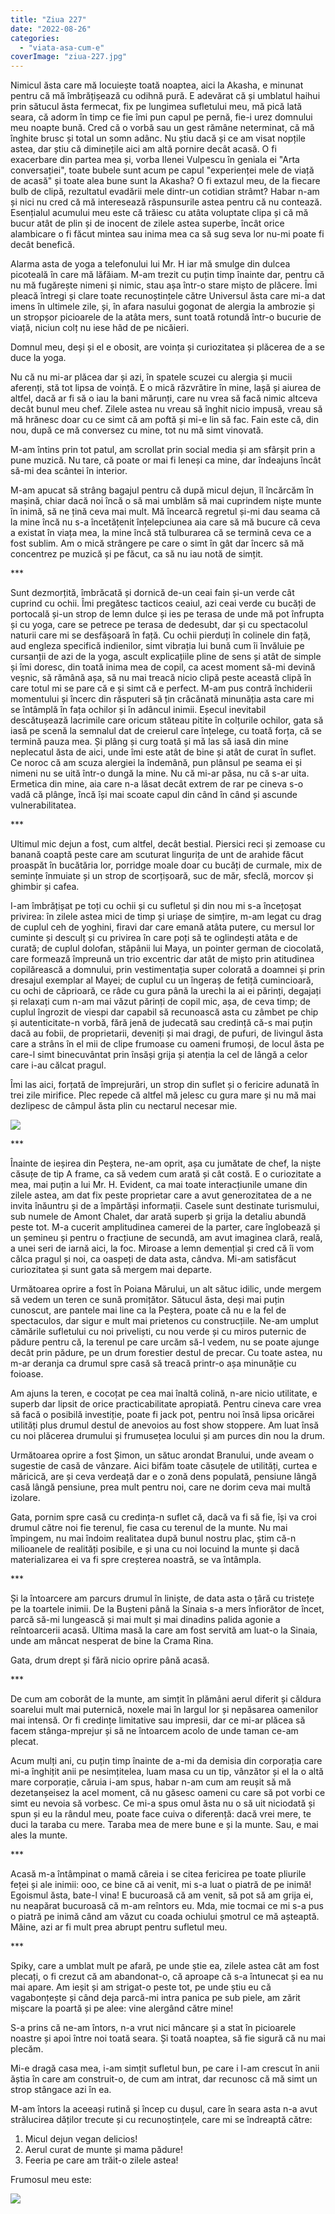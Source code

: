 ```yaml
---
title: "Ziua 227"
date: "2022-08-26"
categories: 
  - "viata-asa-cum-e"
coverImage: "ziua-227.jpg"
---
```


Nimicul ăsta care mă locuiește toată noaptea, aici la Akasha, e minunat pentru că mă îmbrățișează cu odihnă pură. E adevărat că și umblatul haihui prin sătucul ăsta fermecat, fix pe lungimea sufletului meu, mă pică lată seara, că adorm în timp ce fie îmi pun capul pe pernă, fie-i urez domnului meu noapte bună. Cred că o vorbă sau un gest rămâne neterminat, că mă înghite brusc și total un somn adânc. Nu știu dacă și ce am visat nopțile astea, dar știu că diminețile aici am altă pornire decât acasă. O fi exacerbare din partea mea și, vorba Ilenei Vulpescu în geniala ei "Arta conversației", toate bubele sunt acum pe capul "experienței mele de viață de acasă" și toate alea bune sunt la Akasha? O fi extazul meu, de la fiecare bulb de clipă, rezultatul evadării mele dintr-un cotidian strâmt? Habar n-am și nici nu cred că mă interesează răspunsurile astea pentru că nu contează. Esențialul acumului meu este că trăiesc cu atâta voluptate clipa și că mă bucur atât de plin și de inocent de zilele astea superbe, încât orice alambicare o fi făcut mintea sau inima mea ca să sug seva lor nu-mi poate fi decât benefică. 

Alarma asta de yoga a telefonului lui Mr. H iar mă smulge din dulcea picoteală în care mă lăfăiam. M-am trezit cu puțin timp înainte dar, pentru că nu mă fugărește nimeni și nimic, stau așa într-o stare mișto de plăcere. Îmi pleacă întregi și clare toate recunoștințele către Universul ăsta care mi-a dat imens în ultimele zile, și, în afara nasului gogonat de alergia la ambrozie și un stropșor picioarele de la atâta mers, sunt toată rotundă într-o bucurie de viață, niciun colț nu iese hâd de pe nicăieri.

Domnul meu, deși și el e obosit, are voința și curiozitatea și plăcerea de a se duce la yoga.

Nu că nu mi-ar plăcea dar și azi, în spatele scuzei cu alergia și mucii aferenți, stă tot lipsa de voință. E o mică răzvrătire în mine, lașă și aiurea de altfel, dacă ar fi să o iau la bani mărunți, care nu vrea să facă nimic altceva decât bunul meu chef. Zilele astea nu vreau să înghit nicio impusă, vreau să mă hrănesc doar cu ce simt că am poftă și mi-e lin să fac. Fain este că, din nou, după ce mă conversez cu mine, tot nu mă simt vinovată. 

M-am întins prin tot patul, am scrollat prin social media și am sfârșit prin a pune muzică. Nu tare, că poate or mai fi leneși ca mine, dar îndeajuns încât să-mi dea scântei în interior.

M-am apucat să strâng bagajul pentru că după micul dejun, îl încărcăm în mașină, chiar dacă noi încă o să mai umblăm să mai cuprindem niște munte în inimă, să ne țină ceva mai mult. Mă încearcă regretul și-mi dau seama că la mine încă nu s-a încetățenit înțelepciunea aia care să mă bucure că ceva a existat în viața mea, la mine încă stă tulburarea că se termină ceva ce a fost sublim. Am o mică strângere pe care o simt în gât dar încerc să mă concentrez pe muzică și pe făcut, ca să nu iau notă de simțit.

\*\*\*

Sunt dezmorțită, îmbrăcată și dornică de-un ceai fain și-un verde cât cuprind cu ochii. Îmi pregătesc tacticos ceaiul, azi ceai verde cu bucăți de portocală și-un strop de lemn dulce și ies pe terasa de unde mă pot înfrupta și cu yoga, care se petrece pe terasa de dedesubt, dar și cu spectacolul naturii care mi se desfășoară în față. Cu ochii pierduți în colinele din față, aud engleza specifică indienilor, simt vibrația lui bună cum îi învăluie pe cursanții de azi de la yoga, ascult explicațiile pline de sens și atât de simple și îmi doresc, din toată inima mea de copil, ca acest moment să-mi devină veșnic, să rămână așa, să nu mai treacă nicio clipă peste această clipă în care totul mi se pare că e și simt că e perfect. M-am pus contră închiderii momentului și încerc din răsputeri să țin crăcănată minunăția asta care mi se întâmplă în fața ochilor și în adâncul inimii. Eșecul inevitabil descătușează lacrimile care oricum stăteau pitite în colțurile ochilor, gata să iasă pe scenă la semnalul dat de creierul care înțelege, cu toată forța, că se termină pauza mea. Și plâng și curg toată și mă las să iasă din mine neplecatul ăsta de aici, unde îmi este atât de bine și atât de curat în suflet. Ce noroc că am scuza alergiei la îndemână, pun plânsul pe seama ei și nimeni nu se uită într-o dungă la mine. Nu că mi-ar păsa, nu că s-ar uita. Ermetica din mine, aia care n-a lăsat decât extrem de rar pe cineva s-o vadă că plânge, încă își mai scoate capul din când în când și ascunde vulnerabilitatea.

\*\*\*

Ultimul mic dejun a fost, cum altfel, decât bestial. Piersici reci și zemoase cu banană coaptă peste care am scuturat lingurița de unt de arahide făcut proaspăt în bucătăria lor, porridge moale doar cu bucăți de curmale, mix de semințe înmuiate și un strop de scorțișoară, suc de măr, sfeclă, morcov și ghimbir și cafea. 

I-am îmbrățișat pe toți cu ochii și cu sufletul și din nou mi s-a încețoșat privirea: în zilele astea mici de timp și uriașe de simțire, m-am legat cu drag de cuplul ceh de yoghini, firavi dar care emană atâta putere, cu mersul lor cuminte și desculț și cu privirea în care poți să te oglindești atâta e de curată; de cuplul dolofan, stăpânii lui Maya, un pointer german de ciocolată, care formează împreună un trio excentric dar atât de mișto prin atitudinea copilărească a domnului, prin vestimentația super colorată a doamnei și prin dresajul exemplar al Mayei; de cuplul cu un îngeraș de fetiță cumincioară, cu ochi de căprioară, ce râde cu gura până la urechi la ai ei părinți, degajați și relaxați cum n-am mai văzut părinți de copil mic, așa, de ceva timp; de cuplul îngrozit de viespi dar capabil să recunoască asta cu zâmbet pe chip și autenticitate-n vorbă, fără jenă de judecată sau credință că-s mai puțin dacă au fobii, de proprietarii, deveniți și mai dragi, de pufuri, de livingul ăsta care a strâns în el mii de clipe frumoase cu oameni frumoși, de locul ăsta pe care-l simt binecuvântat prin însăși grija și atenția la cel de lângă a celor care i-au călcat pragul. 

Îmi las aici, forțată de împrejurări, un strop din suflet și o fericire adunată în trei zile mirifice. Plec repede că altfel mă jelesc cu gura mare și nu mă mai dezlipesc de câmpul ăsta plin cu nectarul necesar mie.

![](images/pufuri-1024x576.jpeg)

\*\*\*

Înainte de ieșirea din Peștera, ne-am oprit, așa cu jumătate de chef, la niște căsuțe de tip A frame, ca să vedem cum arată și cât costă. E o curiozitate a mea, mai puțin a lui Mr. H. Evident, ca mai toate interacțiunile umane din zilele astea, am dat fix peste proprietar care a avut generozitatea de a ne invita înăuntru și de a împărtăși informații. Casele sunt destinate turismului, sub numele de Amont Chalet, dar arată superb și grija la detaliu abundă peste tot. M-a cucerit amplitudinea camerei de la parter, care înglobează și un șemineu și pentru o fracțiune de secundă, am avut imaginea clară, reală, a unei seri de iarnă aici, la foc. Miroase a lemn demențial și cred că îi vom călca pragul și noi, ca oaspeți de data asta, cândva. Mi-am satisfăcut curiozitatea și sunt gata să mergem mai departe.

Următoarea oprire a fost în Poiana Mărului, un alt sătuc idilic, unde mergem să vedem un teren ce sună promițător. Sătucul ăsta, deși mai puțin cunoscut, are pantele mai line ca la Peștera, poate că nu e la fel de spectaculos, dar sigur e mult mai prietenos cu construcțiile. Ne-am umplut cămările sufletului cu noi priveliști, cu nou verde și cu miros puternic de pădure pentru că, la terenul pe care urcăm să-l vedem, nu se poate ajunge decât prin pădure, pe un drum forestier destul de precar. Cu toate astea, nu m-ar deranja ca drumul spre casă să treacă printr-o așa minunăție cu foioase.

Am ajuns la teren, e cocoțat pe cea mai înaltă colină, n-are nicio utilitate, e superb dar lipsit de orice practicabilitate apropiată. Pentru cineva care vrea să facă o posibilă investiție, poate fi jack pot, pentru noi însă lipsa oricărei utilități plus drumul destul de anevoios au fost show stoppere. Am luat însă cu noi plăcerea drumului și frumusețea locului și am purces din nou la drum.

Următoarea oprire a fost Șimon, un sătuc arondat Branului, unde aveam o sugestie de casă de vânzare. Aici bifăm toate căsuțele de utilități, curtea e măricică, are și ceva verdeață dar e o zonă dens populată, pensiune lângă casă lângă pensiune, prea mult pentru noi, care ne dorim ceva mai multă izolare. 

Gata, pornim spre casă cu credința-n suflet că, dacă va fi să fie, își va croi drumul către noi fie terenul, fie casa cu terenul de la munte. Nu mai împingem, nu mai îndoim realitatea după bunul nostru plac, știm că-n milioanele de realități posibile, e și una cu noi locuind la munte și dacă materializarea ei va fi spre creșterea noastră, se va întâmpla.

\*\*\*

Și la întoarcere am parcurs drumul în liniște, de data asta o țâră cu tristețe pe la toartele inimii. De la Bușteni până la Sinaia s-a mers înfiorător de încet, parcă să-mi lungească și mai mult și mai dinadins palida agonie a reîntoarcerii acasă. Ultima masă la care am fost servită am luat-o la Sinaia, unde am mâncat nesperat de bine la Crama Rina.

Gata, drum drept și fără nicio oprire până acasă.

\*\*\*

De cum am coborât de la munte, am simțit în plămâni aerul diferit și căldura soarelui mult mai puternică, noxele mai în largul lor și nepăsarea oamenilor mai intensă. Or fi credințe limitative sau impresii, dar ce mi-ar plăcea să facem stânga-mprejur și să ne întoarcem acolo de unde taman ce-am plecat. 

Acum mulți ani, cu puțin timp înainte de a-mi da demisia din corporația care mi-a înghițit anii pe nesimțitelea, luam masa cu un tip, vânzător și el la o altă mare corporație, căruia i-am spus, habar n-am cum am reușit să mă dezetanșeisez la acel moment, că nu găsesc oameni cu care să pot vorbi ce simt eu nevoia să vorbesc. Ce mi-a spus omul ăsta nu o să uit niciodată și spun și eu la rândul meu, poate face cuiva o diferență: dacă vrei mere, te duci la taraba cu mere. Taraba mea de mere bune e și la munte. Sau, e mai ales la munte.

\*\*\*

Acasă m-a întâmpinat o mamă căreia i se citea fericirea pe toate pliurile feței și ale inimii: ooo, ce bine că ai venit, mi s-a luat o piatră de pe inimă! Egoismul ăsta, bate-l vina! E bucuroasă că am venit, să pot să am grija ei, nu neapărat bucuroasă că m-am reîntors eu. Mda, mie tocmai ce mi s-a pus o piatră pe inimă când am văzut cu coada ochiului șmotrul ce mă așteaptă. Mâine, azi ar fi mult prea abrupt pentru sufletul meu.

\*\*\*

Spiky, care a umblat mult pe afară, pe unde știe ea, zilele astea cât am fost plecați, o fi crezut că am abandonat-o, că aproape că s-a întunecat și ea nu mai apare. Am ieșit și am strigat-o peste tot, pe unde știu eu că vagabonțește și când deja parcă-mi intra panica pe sub piele, am zărit mișcare la poartă și pe alee: vine alergând către mine!

S-a prins că ne-am întors, n-a vrut nici mâncare și a stat în picioarele noastre și apoi între noi toată seara. Și toată noaptea, să fie sigură că nu mai plecăm.

Mi-e dragă casa mea, i-am simțit sufletul bun, pe care i l-am crescut în anii ăștia în care am construit-o, de cum am intrat, dar recunosc că mă simt un strop stângace azi în ea.

M-am întors la aceeași rutină și încep cu dușul, care în seara asta n-a avut strălucirea dăților trecute și cu recunoștințele, care mi se îndreaptă către:

1. Micul dejun vegan delicios!
2. Aerul curat de munte și mama pădure!
3. Feeria pe care am trăit-o zilele astea!

Frumosul meu este:

![](images/forest.jpeg)
